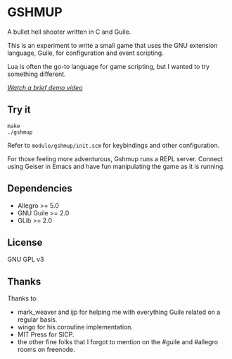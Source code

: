 GSHMUP
======

A bullet hell shooter written in C and Guile.

This is an experiment to write a small game that uses the GNU
extension language, Guile, for configuration and event scripting.

Lua is often the go-to language for game scripting, but I wanted to
try something different.

[*Watch a brief demo video*](http://www.youtube.com/watch?v=ZhjeW8qVkL0)

Try it
------
```
make
./gshmup
```

Refer to `module/gshmup/init.scm` for keybindings and other configuration.

For those feeling more adventurous, Gshmup runs a REPL server. Connect
using Geiser in Emacs and have fun manipulating the game as it is
running.

Dependencies
------------

* Allegro >= 5.0
* GNU Guile >= 2.0
* GLib >= 2.0

License
-------

GNU GPL v3

Thanks
------
Thanks to:
* mark_weaver and ijp for helping me with everything Guile
  related on a regular basis.
* wingo for his coroutine implementation.
* MIT Press for SICP.
* the other fine folks that I forgot to mention on the #guile and
  #allegro rooms on freenode.